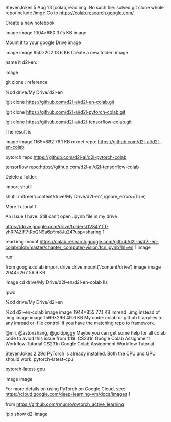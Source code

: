 

<!--
 * @version:
 * @Author:  StevenJokess https://github.com/StevenJokess
 * @Date: 2020-09-13 18:58:37
 * @LastEditors:  StevenJokess https://github.com/StevenJokess
 * @LastEditTime: 2020-09-13 18:59:00
 * @Description:https://discuss.d2l.ai/t/using-google-colab/424
 * @TODO::
 * @Reference:
-->



StevenJokes
5
Aug 13
[colab]read img: No such file: solved
git clone whole repo(include /img):
Go to https://colab.research.google.com/

Create a new notebook

image
image
1004×680 37.5 KB
image

Mount it to your google Drive
image

image
image
850×202 13.6 KB
Create a new folder:
image

name it d2l-en:

image

git clone : reference

%cd drive/My Drive/d2l-en

!git clone https://github.com/d2l-ai/d2l-en-colab.git

!git clone https://github.com/d2l-ai/d2l-pytorch-colab.git

!git clone https://github.com/d2l-ai/d2l-tensorflow-colab.git

The result is

image
image
1165×882 76.1 KB
mxnet repo: https://github.com/d2l-ai/d2l-en-colab

pytorch repo:https://github.com/d2l-ai/d2l-pytorch-colab

tensorflow repo:https://github.com/d2l-ai/d2l-tensorflow-colab

Delete a folder:


import shutil

shutil.rmtree('/content/drive/My Drive/d2l-en', ignore_errors=True)

More Tutorial 1

An issue I have: Still can’t open .ipynb file in my drive

https://drive.google.com/drive/folders/1V84YTT-yhRPAZIF7tRoQN9a6pYm8Ju24?usp=sharing 1

read img
mount
https://colab.research.google.com/github/d2l-ai/d2l-en-colab/blob/master/chapter_computer-vision/fcn.ipynb?hl=en 1
image

run:

from google.colab import drive
drive.mount('/content/drive')
image
image
2044×267 56.9 KB

image
cd drive/My Drive/d2l-en/d2l-en-colab
!ls

!pwd

%cd drive/My Drive/d2l-en

%cd d2l-en-colab
image
image
1944×855 77.1 KB
imread
..img instead of .img
image
image
1569×296 49.6 KB
My code: colab or github
It applies to any imread or ·file control· if you have the matching repo to framework.

@mli, @astonzhang, @goldpiggy
Maybe you can get some help for all colab code to aviod this issue from 1:19:
CS231n Google Colab Assignment Workflow Tutorial
CS231n Google Colab Assignment Workflow Tutorial



StevenJokes
2
29d
PyTorch is already installed. Both the CPU and GPU should work: pytorch-latest-cpu

pytorch-latest-gpu

image
image

For more details on using PyTorch on Google Cloud, see:
https://cloud.google.com/deep-learning-vm/docs/images 1

from https://github.com/rmunro/pytorch_active_learning

!pip show d2l
image
